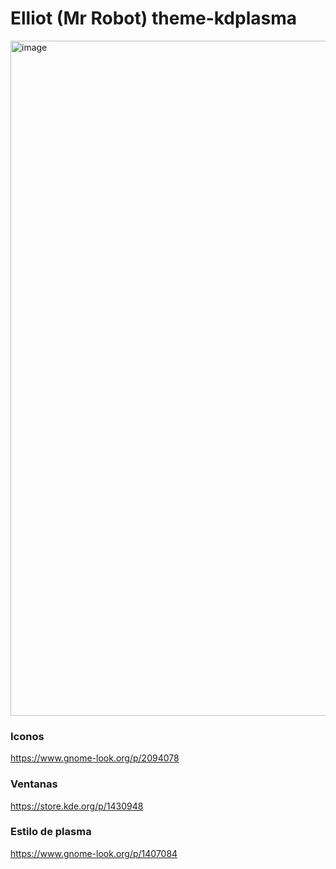 # Elliot (Mr Robot) theme-kdplasma
<img width="1920" height="1080" alt="image" src="https://github.com/user-attachments/assets/9062f65a-f156-4aec-a89a-fb97629d2e07" />

### Iconos
https://www.gnome-look.org/p/2094078

### Ventanas
https://store.kde.org/p/1430948

### Estilo de plasma
https://www.gnome-look.org/p/1407084

